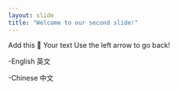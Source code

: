 ```yaml
---
layout: slide
title: "Welcome to our second slide!"
---
```

Add this 🌻
Your text
Use the left arrow to go back!

-English 英文

-Chinese 中文

